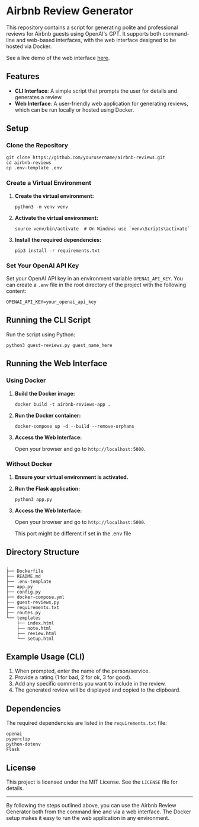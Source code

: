 # Airbnb Review Generator

This repository contains a script for generating polite and professional reviews for Airbnb guests using OpenAI's GPT. It supports both command-line and web-based interfaces, with the web interface designed to be hosted via Docker.

See a live demo of the web interface [here](https://reviews.managerentals.org/).
## Features

- **CLI Interface**: A simple script that prompts the user for details and generates a review.
- **Web Interface**: A user-friendly web application for generating reviews, which can be run locally or hosted using Docker.

## Setup

### Clone the Repository

```shell
git clone https://github.com/yourusername/airbnb-reviews.git
cd airbnb-reviews
cp .env-template .env
```

### Create a Virtual Environment

1. **Create the virtual environment:**

    ```shell
    python3 -m venv venv
    ```

2. **Activate the virtual environment:**

    ```shell
    source venv/bin/activate  # On Windows use `venv\Scripts\activate`
    ```

3. **Install the required dependencies:**

    ```shell
    pip3 install -r requirements.txt
    ```

### Set Your OpenAI API Key

Set your OpenAI API key in an environment variable `OPENAI_API_KEY`. You can create a `.env` file in the root directory of the project with the following content:

```env
OPENAI_API_KEY=your_openai_api_key
```

## Running the CLI Script

Run the script using Python:

```shell
python3 guest-reviews.py guest_name_here
```

## Running the Web Interface

### Using Docker

1. **Build the Docker image:**

    ```shell
    docker build -t airbnb-reviews-app .
    ```

2. **Run the Docker container:**

    ```shell
    docker-compose up -d --build --remove-orphans
    ```

3. **Access the Web Interface:**

    Open your browser and go to `http://localhost:5000`.

### Without Docker

1. **Ensure your virtual environment is activated.**

2. **Run the Flask application:**

    ```shell
    python3 app.py
    ```

3. **Access the Web Interface:**

    Open your browser and go to `http://localhost:5000`.
    
    This port might be different if set in the .env file

## Directory Structure

```plaintext
.
├── Dockerfile
├── README.md
├── .env-template
├── app.py
├── config.py
├── docker-compose.yml
├── guest-reviews.py
├── requirements.txt
├── routes.py
└── templates
    ├── index.html
    ├── note.html
    ├── review.html
    └── setup.html
```

## Example Usage (CLI)

1. When prompted, enter the name of the person/service.
2. Provide a rating (1 for bad, 2 for ok, 3 for good).
3. Add any specific comments you want to include in the review.
4. The generated review will be displayed and copied to the clipboard.

## Dependencies

The required dependencies are listed in the `requirements.txt` file:

```text
openai
pyperclip
python-dotenv
Flask
```

## License

This project is licensed under the MIT License. See the `LICENSE` file for details.

---

By following the steps outlined above, you can use the Airbnb Review Generator both from the command line and via a web interface. The Docker setup makes it easy to run the web application in any environment.
